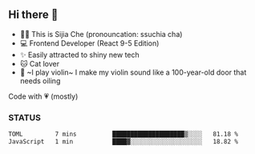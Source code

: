 ## Hi there 👋

- 🙋‍♀️ This is Sijia Che (pronouncation: ssuchia cha)
- 💻 Frontend Developer (React 9-5 Edition)
- ✨ Easily attracted to shiny new tech
- 🐱 Cat lover
- 🌟 ~I play violin~ I make my violin sound like a 100-year-old door that needs oiling

Code with 💗 (mostly)

### STATUS
<!--START_SECTION:waka-->

```txt
TOML         7 mins          ████████████████████▒░░░░   81.18 %
JavaScript   1 min           ████▓░░░░░░░░░░░░░░░░░░░░   18.82 %
```

<!--END_SECTION:waka-->
